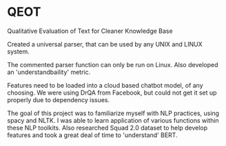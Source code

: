 # QEOT
Qualitative Evaluation of Text for Cleaner Knowledge Base

Created a universal parser, that can be used by any UNIX and LINUX system.

The commented parser function can only be run on Linux.
Also developed an 'understandbaility' metric. 
 
 Features need to be loaded into a cloud based chatbot model, of any choosing. We were using DrQA from Facebook, but could not get it set up properly due to dependency issues.
 
 The goal of this project was to familiarize myself with NLP practices, using spacy and NLTK. I was able to learn application of various functions within these NLP toolkits. Also researched Squad 2.0 dataset to help develop features and took a great deal of time to 'understand' BERT. 
